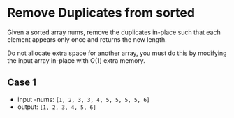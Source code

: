 # Remove Duplicates from sorted

Given a sorted array nums, remove the duplicates in-place such that each element appears only once and returns the new length.

Do not allocate extra space for another array,
you must do this by modifying the input array in-place with O(1) extra memory.

## Case 1

- input
  -nums: `[1, 2, 3, 3, 4, 5, 5, 5, 5, 6]`
- output: `[1, 2, 3, 4, 5, 6]`
